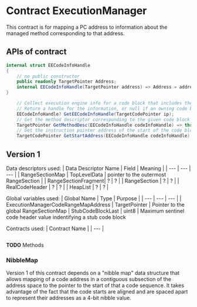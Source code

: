 # Contract ExecutionManager

This contract is for mapping a PC address to information about the
managed method corresponding to that address.


## APIs of contract

```csharp
internal struct EECodeInfoHandle
{
    // no public constructor
    public readonly TargetPointer Address;
    internal EECodeInfoHandle(TargetPointer address) => Address = address;
}
```

```csharp
    // Collect execution engine info for a code block that includes the given instruction pointer.
    // Return a handle for the information, or null if an owning code block cannot be found.
    EECodeInfoHandle? GetEECodeInfoHandle(TargetCodePointer ip);
    // Get the method descriptor corresponding to the given code block
    TargetPointer GetMethodDesc(EECodeInfoHandle codeInfoHandle) => throw new NotImplementedException();
    // Get the instruction pointer address of the start of the code block
    TargetCodePointer GetStartAddress(EECodeInfoHandle codeInfoHandle) => throw new NotImplementedException();
```

## Version 1

Data descriptors used:
| Data Descriptor Name | Field | Meaning |
| --- | --- | --- |
| RangeSectionMap | TopLevelData | pointer to the outermost RangeSection |
| RangeSectionFragment| ? | ? |
| RangeSection | ? | ? |
| RealCodeHeader | ? | ? |
| HeapList | ? | ? |



Global variables used:
| Global Name | Type | Purpose |
| --- | --- | --- |
| ExecutionManagerCodeRangeMapAddress | TargetPointer | Pointer to the global RangeSectionMap
| StubCodeBlockLast | uint8 | Maximum sentinel code header value indentifying a stub code block

Contracts used:
| Contract Name |
| --- |

```csharp
```

**TODO** Methods

### NibbleMap

Version 1 of this contract depends on a "nibble map" data structure
that allows mapping of a code address in a contiguous subsection of
the address space to the pointer to the start of that a code sequence.
It takes advantage of the fact that the code starts are aligned and
are spaced apart to represent their addresses as a 4-bit nibble value.

